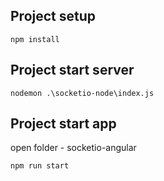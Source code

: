 ## Project setup
```
npm install
```

## Project start server
```
nodemon .\socketio-node\index.js
```

## Project start app
open folder - socketio-angular 
```
npm run start
```

